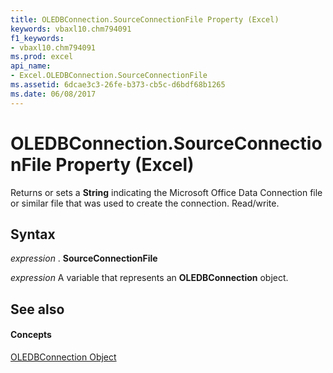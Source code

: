 ```yaml
---
title: OLEDBConnection.SourceConnectionFile Property (Excel)
keywords: vbaxl10.chm794091
f1_keywords:
- vbaxl10.chm794091
ms.prod: excel
api_name:
- Excel.OLEDBConnection.SourceConnectionFile
ms.assetid: 6dcae3c3-26fe-b373-cb5c-d6bdf68b1265
ms.date: 06/08/2017
---
```



# OLEDBConnection.SourceConnectionFile Property (Excel)

Returns or sets a  **String** indicating the Microsoft Office Data Connection file or similar file that was used to create the connection. Read/write.


## Syntax

 _expression_ . **SourceConnectionFile**

 _expression_ A variable that represents an **OLEDBConnection** object.


## See also


#### Concepts


[OLEDBConnection Object](Excel.OLEDBConnection.md)

